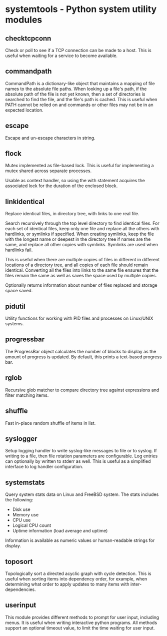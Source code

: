 # systemtools - Python system utility modules

## checktcpconn

Check or poll to see if a TCP connection can be made to a host.  This is useful when waiting for a service to become available.

## commandpath

CommandPath is a dictionary-like object that maintains a mapping of file names to the absolute file paths.  When looking up a file's path, if the absolute path of the file is not yet known, then a set of directories is searched to find the file, and the file's path is cached.  This is useful when PATH cannot be relied on and commands or other files may not be in an expected location.

## escape

Escape and un-escape characters in string.

## flock

Mutex implemented as file-based lock.  This is useful for implementing a mutex shared across separate processes.

Usable as context handler, so using the with statement acquires the associated lock for the duration of the enclosed block.

## linkidentical

Replace identical files, in directory tree, with links to one real file.

Search recursively through the top level directory to find identical files.  For each set of identical files, keep only one file and replace all the others with hardlinks, or symlinks if specified.  When creating symlinks, keep the file with the longest name or deepest in the directory tree if names are the same, and replace all other copies with symlinks.  Symlinks are used when hardlinks
fail.

This is useful when there are multiple copies of files in different in different locations of a directory tree, and all copies of each file should remain identical.  Converting all the files into links to the same file ensures that the files remain the same as well as saves the space used by multiple copies.

Optionally returns information about number of files replaced and storage space saved.

## pidutil

Utility functions for working with PID files and processes on Linux/UNIX systems.

## progressbar

The ProgressBar object calculates the number of blocks to display as the amount of progress is updated.  By default, this prints a text-based progress bar.

## rglob

Recursive glob matcher to compare directory tree against expressions and filter matching items.

## shuffle

Fast in-place random shuffle of items in list.

## syslogger

Setup logging handler to write syslog-like messages to file or to syslog.  If writing to a file, then file rotation parameters are configurable.  Log entries can optionally by written to stderr as well.  This is useful as a simplified interface to log handler configuration.

## systemstats

Query system stats data on Linux and FreeBSD system.  The stats includes the following:

- Disk use
- Memory use
- CPU use
- Logical CPU count
- Uptime information (load average and uptime)

Information is available as numeric values or human-readable strings for display.

## toposort

Topologically sort a directed acyclic graph with cycle detection.  This is useful when sorting items into dependency order, for example, when determining what order to apply updates to many items with inter-dependencies.


## userinput

This module provides different methods to prompt for user input, including menus.  It is useful when writing interactive python programs.  All methods support an optional timeout value, to limit the time waiting for user input.
